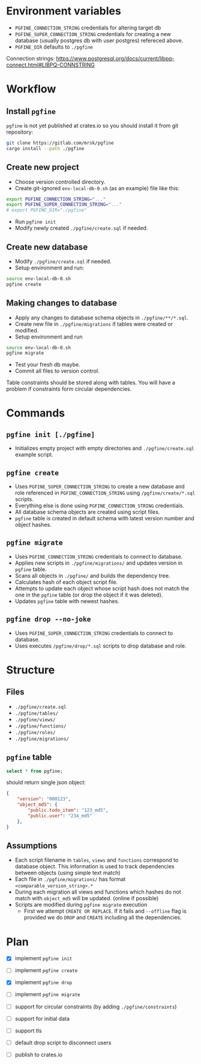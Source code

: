 

# Environment variables

- `PGFINE_CONNECTION_STRING` credentials for altering target db
- `PGFINE_SUPER_CONNECTION_STRING` credentials for creating a new database (usually postgres db with user postgres) refereced above.
- `PGFINE_DIR` defaults to `./pgfine`

Connection strings: https://www.postgresql.org/docs/current/libpq-connect.html#LIBPQ-CONNSTRING

# Workflow

## Install `pgfine`

`pgfine` is not yet published at crates.io so you should install it from git repository:
```bash
git clone https://gitlab.com/mrsk/pgfine
cargo install --path ./pgfine
```

## Create new project

- Choose version controlled directory.
- Create git-ignored `env-local-db-0.sh` (as an example) file like this:

```bash
export PGFINE_CONNECTION_STRING="..."
export PGFINE_SUPER_CONNECTION_STRING="..."
# export PGFINE_DIR="./pgfine"
```
- Run `pgfine init`
- Modify newly created `./pgfine/create.sql` if needed.


## Create new database

- Modify `./pgfine/create.sql` if needed.
- Setup environment and run:

```bash
source env-local-db-0.sh
pgfine create
```


## Making changes to database

- Apply any changes to database schema objects in `./pgfine/**/*.sql`.
- Create new file in `./pgfine/migrations` if tables were created or modified.
- Setup environment and run 
```bash
source env-local-db-0.sh
pgfine migrate
```

- Test your fresh db maybe.
- Commit all files to version control.


Table constraints should be stored along with tables. You will have a problem if constraints form circular dependencies.

# Commands

## `pgfine init [./pgfine]`

- Initializes empty project with empty directories and `./pgfine/create.sql` example script.


## `pgfine create`

- Uses `PGFINE_SUPER_CONNECTION_STRING` to create a new database and role referenced in `PGFINE_CONNECTION_STRING` using `/pgfine/create/*.sql` scripts.
- Everything else is done using `PGFINE_CONNECTION_STRING` credentials.
- All database schema objects are created using script files.
- `pgfine` table is created in default schema with latest version number and object hashes.


## `pgfine migrate`

- Uses `PGFINE_CONNECTION_STRING` credentials to connect to database.
- Applies new scripts in `./pgfine/migrations/` and updates version in `pgfine` table.
- Scans all objects in `./pgfine/` and builds the dependency tree.
- Calculates hash of each object script file.
- Attempts to update each object whose script hash does not match the one in the `pgfine` table (or drop the object if it was deleted).
- Updates `pgfine` table with newest hashes.


## `pgfine drop --no-joke`

- Uses `PGFINE_SUPER_CONNECTION_STRING` credentials to connect to database.
- Uses executes `/pgfine/drop/*.sql` scripts to drop database and role.


# Structure

## Files
- `./pgfine/create.sql`
- `./pgfine/tables/`
- `./pgfine/views/`
- `./pgfine/functions/`
- `./pgfine/roles/`
- `./pgfine/migrations/`

## `pgfine` table

```sql
select * from pgfine;
```

should return single json object:

```json
{
    "version": "000123",
    "object_md5": {
        "public.todo_item": "123_md5",
        "public.user": "234_md5"
    },
}
```

## Assumptions

- Each script filename in `tables`, `views` and `functions` correspond to database object. This information is used to track dependencies between objects (using simple text match)
- Each file in `./pgfine/migrations/` has format `<comparable_version_string>.*`
- During each migration all views and functions which hashes do not match with `object_md5` will be updated. (online if possible)
- Scripts are modified during `pgfine migrate` execution
  - First we attempt `CREATE OR REPLACE`. If it fails and `--offline` flag is provided we do `DROP` and `CREATE` including all the dependencies.



# Plan

- [x] implement `pgfine init`
- [ ] implement `pgfine create`
- [x] implement `pgfine drop`
- [ ] implement `pgfine migrate`
- [ ] support for circular constraints (by adding `./pgfine/constraints`)
- [ ] support for initial data
- [ ] support tls
- [ ] default drop script to disconnect users
- [ ] publish to crates.io


